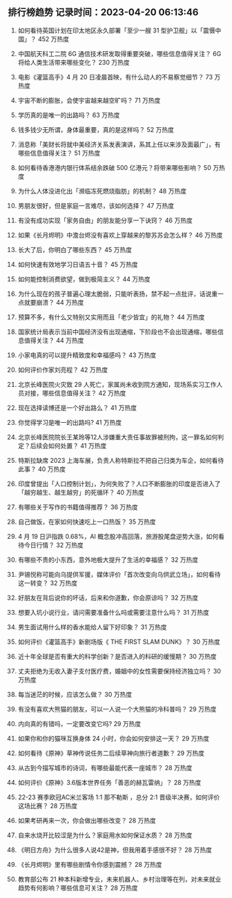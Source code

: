 
## 排行榜趋势 记录时间：2023-04-20 06:13:46
  
  1. 如何看待英国计划在印太地区永久部署「至少一艘 31 型护卫舰」以「震慑中国」？ 452 万热度
    
  2. 中国航天科工二院 6G 通信技术研发取得重要突破，哪些信息值得关注？ 6G 将给人类生活带来哪些变化？ 230 万热度
    
  3. 电影《灌篮高手》4 月 20 日凌晨首映，有什么动人的不易察觉细节？ 73 万热度
    
  4. 宇宙不断的膨胀，会使宇宙越来越空旷吗？ 71 万热度
    
  5. 学历真的是唯一的出路吗？ 63 万热度
    
  6. 钱多钱少无所谓，身体最重要，真的是这样吗？ 52 万热度
    
  7. 消息称「美财长将就中美经济关系发表演讲，系其上任以来涉及面最广」，有哪些信息值得关注？ 51 万热度
    
  8. 如何看待香港港内银行体系结余跌破 500 亿港元？将带来哪些影响？ 50 万热度
    
  9. 为什么人体没进化出「濒临冻死燃烧脂肪」的机制？ 48 万热度
    
  10. 男朋友很好，但是家庭一言难尽，该如何选择？ 47 万热度
    
  11. 有没有成功实现「家务自由」的朋友能分享一下诀窍？ 46 万热度
    
  12. 如果《长月烬明》中澹台烬没有喜欢上穿越来的黎苏苏会怎么样？ 46 万热度
    
  13. 长大了后，你明白了哪些东西？ 45 万热度
    
  14. 如何快速有效地学习日语五十音？ 45 万热度
    
  15. 如何能控制消费欲望，做到极简主义？ 44 万热度
    
  16. 为什么现在的孩子普遍心理太脆弱，只能听表扬，禁不起一点批评，话说重一点就要崩溃？ 44 万热度
    
  17. 预算不多，有什么又特别又实用而且「老少皆宜」的礼物？ 44 万热度
    
  18. 国家统计局表示当前中国经济没有出现通缩，下阶段也不会出现通缩，哪些信息值得关注？ 44 万热度
    
  19. 小家电真的可以提升精致度和幸福感吗？ 43 万热度
    
  20. 如何评价作家刘亮程？ 42 万热度
    
  21. 北京长峰医院火灾致 29 人死亡，家属尚未收到院方通知，现场系实习工作人员对接，哪些信息值得关注？ 42 万热度
    
  22. 现在选择读博还是一个好出路么？ 41 万热度
    
  23. 你觉得学习是唯一的出路吗? 41 万热度
    
  24. 北京长峰医院院长王某玲等12人涉嫌重大责任事故罪被刑拘，这一罪名如何判定？后续会如何处置？ 41 万热度
    
  25. 特斯拉缺席 2023 上海车展，负责人称特斯拉不把自己归类为车企，如何看待此事？ 40 万热度
    
  26. 印度曾提出「人口控制计划」，为何失败了？人口不断膨胀的印度是否进入了「越穷越生、越生越穷」的死循环？ 40 万热度
    
  27. 有哪些关于写作的书籍值得推荐？ 36 万热度
    
  28. 自己做饭，在家如何快速吃上一口热饭？ 35 万热度
    
  29. 4 月 19 日沪指跌 0.68%，AI 概念股冲高回落，旅游股尾盘逆势大涨，如何看待今日行情？ 32 万热度
    
  30. 有哪些不贵的小东西，意外地极大提升了生活的幸福感？ 32 万热度
    
  31. 尹锡悦称可能向乌提供军援，媒体评价「首次改变向乌供武立场」，如何看待这一转变？ 32 万热度
    
  32. 好朋友在背后说你的坏话，后来和你道歉，你会原谅吗？ 32 万热度
    
  33. 想要入坑小说行业，请问需要准备什么吗或需要注意什么吗？ 31 万热度
    
  34. 男生面试用什么样的香水能给人留下好印象？ 31 万热度
    
  35. 如何评价《灌篮高手》新剧场版《 THE FIRST SLAM DUNK》？ 30 万热度
    
  36. 近十年全球是否有重大的科学创新？是否进入的科研的缓慢期？ 30 万热度
    
  37. 丈夫拒绝为无收入妻子支付医疗费，婚姻中的女性需要保持经济独立吗？ 30 万热度
    
  38. 每当迷茫的时候，应该怎么做？ 30 万热度
    
  39. 有没有喜欢大熊猫的朋友，可以一人说一个大熊猫的冷科普吗？ 29 万热度
    
  40. 内向真的有错吗，一定要改变它吗? 29 万热度
    
  41. 如果你和你的猫咪互换身体 24 小时，你会如何安排这一天？ 29 万热度
    
  42. 如何看待《原神》草神传说任务二后续草神向旅行者道歉？ 29 万热度
    
  43. 从古到今描写城市的诗词，有哪些最能代表一座城市？ 28 万热度
    
  44. 如何评价《原神》3.6版本世界任务「善恶的赫瓦雷纳」？ 28 万热度
    
  45. 22-23 赛季欧冠AC米兰客场 1:1 那不勒斯 ，总分 2:1 晋级半决赛，如何评价这场比赛？ 28 万热度
    
  46. 如果考研再来一次，你会做出哪些改变？ 28 万热度
    
  47. 自来水烧开比较涩是为什么？家庭用水如何保证水质？ 28 万热度
    
  48. 《明日方舟》为什么很多人说42是神，但我用着手感很不好？ 28 万热度
    
  49. 《长月烬明》里有哪些剧情令你感到震撼？ 28 万热度
    
  50. 教育部公布 21 种本科新增专业，未来机器人、乡村治理等在列，对未来就业趋势有何影响？哪些信息可关注？ 28 万热度
    